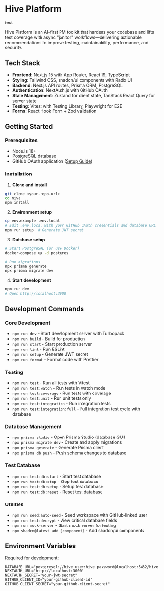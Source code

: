 # Hive Platform

test

Hive Platform is an AI-first PM toolkit that hardens your codebase and lifts test coverage with async "janitor" workflows—delivering actionable recommendations to improve testing, maintainability, performance, and security.

## Tech Stack

- **Frontend**: Next.js 15 with App Router, React 19, TypeScript
- **Styling**: Tailwind CSS, shadcn/ui components with Radix UI
- **Backend**: Next.js API routes, Prisma ORM, PostgreSQL
- **Authentication**: NextAuth.js with GitHub OAuth
- **State Management**: Zustand for client state, TanStack React Query for server state
- **Testing**: Vitest with Testing Library, Playwright for E2E
- **Forms**: React Hook Form + Zod validation

## Getting Started

### Prerequisites

- Node.js 18+
- PostgreSQL database
- GitHub OAuth application ([Setup Guide](https://github.com/settings/developers))

### Installation

1. **Clone and install**

```bash
git clone <your-repo-url>
cd hive
npm install
```

2. **Environment setup**

```bash
cp env.example .env.local
# Edit .env.local with your GitHub OAuth credentials and database URL
npm run setup  # Generate JWT secret
```

3. **Database setup**

```bash
# Start PostgreSQL (or use Docker)
docker-compose up -d postgres

# Run migrations
npx prisma generate
npx prisma migrate dev
```

4. **Start development**

```bash
npm run dev
# Open http://localhost:3000
```

## Development Commands

### Core Development

- `npm run dev` - Start development server with Turbopack
- `npm run build` - Build for production
- `npm run start` - Start production server
- `npm run lint` - Run ESLint
- `npm run setup` - Generate JWT secret
- `npm run format` - Format code with Prettier

### Testing

- `npm run test` - Run all tests with Vitest
- `npm run test:watch` - Run tests in watch mode
- `npm run test:coverage` - Run tests with coverage
- `npm run test:unit` - Run unit tests only
- `npm run test:integration` - Run integration tests
- `npm run test:integration:full` - Full integration test cycle with database

### Database Management

- `npx prisma studio` - Open Prisma Studio (database GUI)
- `npx prisma migrate dev` - Create and apply migrations
- `npx prisma generate` - Generate Prisma client
- `npx prisma db push` - Push schema changes to database

### Test Database

- `npm run test:db:start` - Start test database
- `npm run test:db:stop` - Stop test database
- `npm run test:db:setup` - Setup test database
- `npm run test:db:reset` - Reset test database

### Utilities

- `npm run seed:auto-seed` - Seed workspace with GitHub-linked user
- `npm run test:decrypt` - View critical database fields
- `npm run mock-server` - Start mock server for testing
- `npx shadcn@latest add [component]` - Add shadcn/ui components

## Environment Variables

Required for development:

```env
DATABASE_URL="postgresql://hive_user:hive_password@localhost:5432/hive_db"
NEXTAUTH_URL="http://localhost:3000"
NEXTAUTH_SECRET="your-jwt-secret"
GITHUB_CLIENT_ID="your-github-client-id"
GITHUB_CLIENT_SECRET="your-github-client-secret"
```
